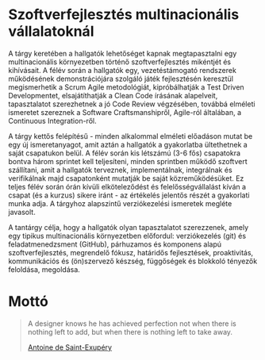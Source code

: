 # Szoftverfejlesztés multinacionális vállalatoknál

A tárgy keretében a hallgatók lehetőséget kapnak megtapasztalni egy multinacionális környezetben történő szoftverfejlesztés mikéntjét és kihívásait. A félév során a hallgatók egy, vezetéstámogató rendszerek működésének demonstrációjára szolgáló játék fejlesztésén keresztül megismerhetik a Scrum Agile metodológiát, kipróbálhatják a Test Driven Developmentet, elsajátíthatják a Clean Code írásának alapelveit, tapasztalatot szerezhetnek a jó Code Review végzésében, továbbá elméleti ismeretet szereznek a Software Craftsmanshipről, Agile-ról általában, a Continuous Integration-ről.

A tárgy kettős felépítésű - minden alkalommal elméleti előadáson mutat be egy új ismeretanyagot, amit aztán a hallgatók a gyakorlatba ültethetnek a saját csapatukon belül. A félév során kis létszámú (3-6 fős) csapatokra bontva három sprintet kell teljesíteni, minden sprintben működő szoftvert szállítani, amit a hallgatók terveznek, implementálnak, integrálnak és verifikálnak majd csapatonként mutatják be saját közreműködésüket. Ez teljes félév során órán kívüli elköteleződést és felelősségvállalást kíván a csapat (és a kurzus) sikere iránt - az értékelés jelentős részét a gyakorlati munka adja. A tárgyhoz alapszintű verziókezelési ismeretek megléte javasolt.

A tantárgy célja, hogy a hallgatók olyan tapasztalatot szerezzenek, amely egy tipikus multinacionális környezetben előfordul: verziókezelés (git) és feladatmenedzsment (GitHub), párhuzamos és komponens alapú szoftverfejlesztés, megrendelő fókusz, határidős fejlesztések, proaktivitás, kommunikációs és (ön)szervező készség, függőségek és blokkoló tényezők feloldása, megoldása.


# Mottó

> A designer knows he has achieved perfection not when there is nothing left to add, but when there is nothing left to take away.
>
> [Antoine de Saint-Exupéry](https://en.wikiquote.org/wiki/Antoine_de_Saint_Exup%C3%A9ry)
